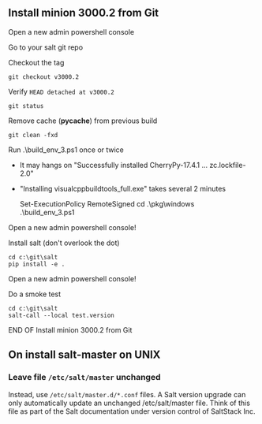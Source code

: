 
## Install minion 3000.2 from Git

Open a new admin powershell console

Go to your salt git repo

Checkout the tag 

    git checkout v3000.2

Verify `HEAD detached at v3000.2`
 
    git status
    
Remove cache (__pycache__)  from previous build
    
    git clean -fxd

Run .\build_env_3.ps1 once or twice
- It may hangs on "Successfully installed CherryPy-17.4.1 ... zc.lockfile-2.0"
- "Installing visualcppbuildtools_full.exe" takes several 2 minutes 

    Set-ExecutionPolicy RemoteSigned
    cd .\pkg\windows\
    .\build_env_3.ps1

Open a new admin powershell console!

Install salt (don't overlook the dot)

    cd c:\git\salt
    pip install -e .
    
Open a new admin powershell console!

Do a smoke test

    cd c:\git\salt
    salt-call --local test.version
    
    
END OF  Install minion 3000.2 from Git
    
    

## On install salt-master on UNIX 

### Leave file `/etc/salt/master` unchanged

Instead, use `/etc/salt/master.d/*.conf` files. A Salt version upgrade can only automatically update an unchanged /etc/salt/master file. Think of this file as part of the Salt documentation under version control of SaltStack Inc.

